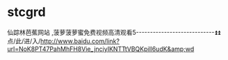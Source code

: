 # stcgrd
仙踪林芭蕉网站 ,菠萝菠萝蜜免费视频高清观看5----------------------------⏫⏫点/此/进/入/http://www.baidu.com/link?url=NoK8PT47PahMhFH8Vie_jnciyIKNTTtVBQKpill6udK&amp;wd
